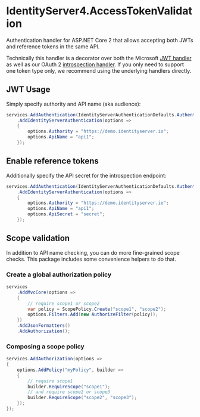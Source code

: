 # IdentityServer4.AccessTokenValidation
Authentication handler for ASP.NET Core 2 that allows accepting both JWTs and reference tokens in the same API.

Technically this handler is a decorator over both the Microsoft [JWT handler](https://www.nuget.org/packages/Microsoft.AspNetCore.Authentication.JwtBearer/) as well as our OAuth 2 [introspection handler](https://www.nuget.org/packages/IdentityModel.AspNetCore.OAuth2Introspection/). If you only need to support one token type only, we recommend using the underlying handlers directly.

## JWT Usage
Simply specify authority and API name (aka audience):

```csharp
services.AddAuthentication(IdentityServerAuthenticationDefaults.AuthenticationScheme)
    .AddIdentityServerAuthentication(options =>
    {
        options.Authority = "https://demo.identityserver.io";
        options.ApiName = "api1";
    });
```

## Enable reference tokens
Additionally specify the API secret for the introspection endpoint:

```csharp
services.AddAuthentication(IdentityServerAuthenticationDefaults.AuthenticationScheme)
    .AddIdentityServerAuthentication(options =>
    {
        options.Authority = "https://demo.identityserver.io";
        options.ApiName = "api1";
        options.ApiSecret = "secret";
    });
```

## Scope validation
In addition to API name checking, you can do more fine-grained scope checks. This package includes some convenience helpers to do that.

### Create a global authorization policy

```csharp
services
    .AddMvcCore(options =>
    {
        // require scope1 or scope2
        var policy = ScopePolicy.Create("scope1", "scope2");
        options.Filters.Add(new AuthorizeFilter(policy));
    })
    .AddJsonFormatters()
    .AddAuthorization();
```

### Composing a scope policy

```csharp
services.AddAuthorization(options =>
{
    options.AddPolicy("myPolicy", builder =>
    {
        // require scope1
        builder.RequireScope("scope1");
        // and require scope2 or scope3
        builder.RequireScope("scope2", "scope3");
    });
});
```
